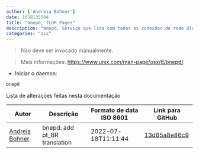 ```yaml
---
author: ['Andreia Bohner']
date: 1658135504
title: "bnepd, TLDR Pages"
description: "bnepd, Serviço que lida com todas as conexões de rede Bluetooth."
categories: "osx"
---
```

> Não deve ser invocado manualmente.

> Mais informações: <https://www.unix.com/man-page/osx/8/bnepd/>.

- Iniciar o daemon:

```bash
bnepd
```
Lista de alterações feitas nesta documentação


Autor | Descrição | Formato de data ISO 8601 | Link para GitHub
------|-----|-----|-----
[Andreia Bohner](mailto:andreiabohner@gmail.com) | bnepd: add pt_BR translation | 2022-07-18T11:11:44 | [13d65a8e86c9](https://github.com/tldr-pages/tldr/commit/13d65a8e86c9793aa5fba0a49e6a48ca3c34b102)

